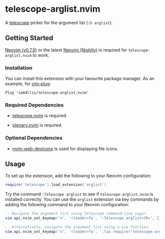 # telescope-arglist.nvim
<!-- TODO: Add GIF showing functionality? -->

A [telescope](https://github.com/nvim-telescope/telescope.nvim) picker for the argument list (`:h arglist`).


## Getting Started

[Neovim (v0.7.0)](https://github.com/neovim/neovim/releases/tag/v0.7.0) or the latest [Neovim (Nightly)](https://github.com/neovim/neovim/releases/tag/nightly) is required for
`telescope-arglist.nvim` to work.


### Installation

You can install this extension with your favourite package manager. As an
example, for [vim-plug](https://github.com/junegunn/vim-plug):

```vim
Plug 'sam4llis/telescope-arglist.nvim'
```


### Required Dependencies

* [telescope.nvim](https://github.com/nvim-telescope/telescope.nvim) is required.

* [plenary.nvim](https://github.com/nvim-lua/plenary.nvim) is required.


### Optional Dependencies

* [nvim-web-devicons](https://github.com/kyazdani42/nvim-web-devicons) is used for displaying file icons.


## Usage
<!-- TODO: Check that these mappings actually work inside my configuration. -->

To set up the extension, add the following to your Neovim configuration:

```lua
require('telescope').load_extension('arglist')
```

Try the command `:Telescope arglist` to see if `telescope-arglist.nvim` is
installed correctly. You can use the `arglist` extension via key commands by
adding the following command to your Neovim configuration:

```lua
-- Navigate the argument list using Telescope command-line sugar.
vim.api.nvim_set_keymap('n', '<leader>fa', ':Telescope arglist<CR>', {})

-- Alternatively, navigate the argument list using a Lua function.
vim.api.nvim_set_keymap('n', '<leader>fa', ':lua require("telescope-arglist").arglist()<CR>', {})
```


<!-- ## Default Mappings -->
<!-- TODO: Implement some mappings like <C-a> to toggle files in `Telescope find_files` to the argument list -->
